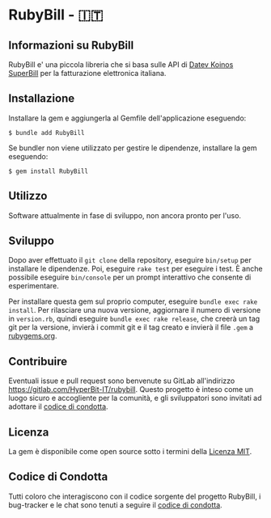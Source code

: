 # RubyBill - 🇮🇹

## Informazioni su RubyBill

RubyBill e' una piccola libreria che si basa sulle API
di [Datev Koinos SuperBill](https://developer.datev.it/Docs/SuperBill)
per la fatturazione elettronica italiana.

## Installazione

Installare la gem e aggiungerla al Gemfile dell'applicazione eseguendo:

    $ bundle add RubyBill

Se bundler non viene utilizzato per gestire le dipendenze, installare la gem eseguendo:

    $ gem install RubyBill

## Utilizzo

Software attualmente in fase di sviluppo, non ancora pronto per l'uso.

## Sviluppo

Dopo aver effettuato il `git clone` della repository, eseguire `bin/setup` per installare le dipendenze. Poi,
eseguire `rake test` per eseguire i test. È anche possibile eseguire `bin/console` per un prompt interattivo che
consente di esperimentare.

Per installare questa gem sul proprio computer, eseguire `bundle exec rake install`. Per rilasciare una nuova versione,
aggiornare il numero di versione in `version.rb`, quindi eseguire `bundle exec rake release`, che creerà un tag git per
la versione, invierà i commit git e il tag creato e invierà il file `.gem` a [rubygems.org](https://rubygems.org).

## Contribuire

Eventuali issue e pull request sono benvenute su GitLab all'indirizzo https://gitlab.com/HyperBit-IT/rubybill.
Questo progetto è inteso come un luogo sicuro e accogliente per la comunità, e gli sviluppatori sono invitati ad
adottare il [codice di condotta](https://gitlab.com/HyperBit-IT/rubybill/blob/master/CODE_OF_CONDUCT.md).

## Licenza

La gem è disponibile come open source sotto i termini della [Licenza MIT](https://opensource.org/licenses/MIT).

## Codice di Condotta

Tutti coloro che interagiscono con il codice sorgente del progetto RubyBill, i bug-tracker e le chat sono tenuti a
seguire il [codice di condotta](https://gitlab.com/HyperBit-IT/rubybill/blob/master/CODE_OF_CONDUCT.md).
